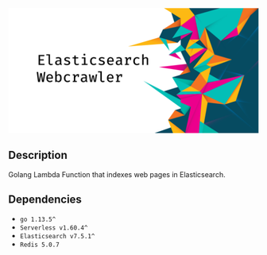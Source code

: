 ![Elasticsearch Search API](docs/img/elastic-webcrawler.png)

## Description

Golang Lambda Function that indexes web pages in Elasticsearch.

## Dependencies

- `go 1.13.5^`
- `Serverless v1.60.4^`
- `Elasticsearch v7.5.1^`
- `Redis 5.0.7`
